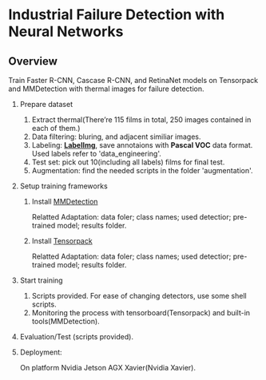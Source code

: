 # Industrial Failure Detection with Neural Networks



## Overview

Train Faster R-CNN, Cascase R-CNN, and RetinaNet models on Tensorpack and MMDetection with thermal images for failure detection.

1. Prepare dataset

   1. Extract thermal(There’re 115 films in total, 250 images contained in each of them.)
   2. Data filtering: bluring, and adjacent similiar images.
   3. Labeling: **[LabelImg](https://github.com/tzutalin/labelImg)**, save annotaions with **Pascal VOC** data format. Used labels refer to 'data_engineering'.
   4. Test set: pick out 10(including all labels) films for final test.
   5. Augmentation: find the needed scripts in the folder 'augmentation'.

2. Setup training frameworks

   1. Install [MMDetection](https://github.com/open-mmlab/mmdetection)

      Relatted Adaptation: data foler; class names; used detectior; pre-trained model; results folder.

   2. Install [Tensorpack](https://github.com/tensorpack/tensorpack)

      Relatted Adaptation: data foler; class names; used detectior; pre-trained model; results folder.

3. Start training

   1. Scripts provided. For ease of changing detectors, use some shell scripts.
   2. Monitoring the process with tensorboard(Tensorpack) and built-in tools(MMDetection).

4. Evaluation/Test (scripts provided).

5. Deployment:

   On platform Nvidia Jetson AGX Xavier(Nvidia Xavier).